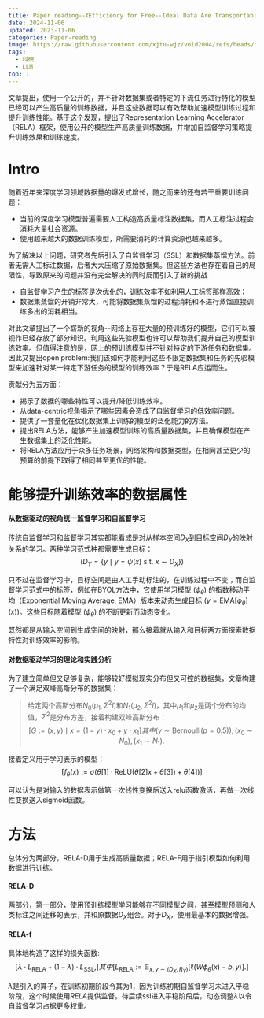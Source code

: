 ```yaml
---
title: Paper reading--《Efficiency for Free--Ideal Data Are Transportable Representations》
date: 2024-11-06
updated: 2023-11-06
categories: Paper-reading
image: https://raw.githubusercontent.com/xjtu-wjz/void2004/refs/heads/main/pics_for_post/100468452_p0.webp
tags:
  - 科研
  - LLM
top: 1
---
```


文章提出，使用一个公开的，并不针对数据集或者特定的下流任务进行特化的模型已经可以产生高质量的训练数据，并且这些数据可以有效帮助加速模型训练过程和提升训练性能。基于这个发现，提出了Representation Learning Accelerator（RELA）框架，使用公开的模型生产高质量训练数据，并增加自监督学习策略提升训练效果和训练速度。

# Intro
随着近年来深度学习领域数据量的爆发式增长，随之而来的还有若干重要训练问题：
- 当前的深度学习模型普遍需要人工构造高质量标注数据集，而人工标注过程会消耗大量社会资源。
- 使用越来越大的数据训练模型，所需要消耗的计算资源也越来越多。

为了解决以上问题，研究者先后引入了自监督学习（SSL）和数据集蒸馏方法。前者无需人工标注数据，后者大大压缩了原始数据集。但这些方法也存在着自己的局限性，导致原来的问题并没有完全解决的同时反而引入了新的挑战：
- 自监督学习产生的标签是次优化的，训练效率不如利用人工标签那样高效；
- 数据集蒸馏的开销非常大，可能将数据集蒸馏的过程消耗和不进行蒸馏直接训练多出的消耗相当。

对此文章提出了一个崭新的视角--网络上存在大量的预训练好的模型，它们可以被视作已经存放了部分知识。利用这些先验模型也许可以帮助我们提升自己的模型训练效率。但值得注意的是，网上的预训练模型并不针对特定的下游任务和数据集。因此又提出open problem:我们该如何才能利用这些不限定数据集和任务的先验模型来加速针对某一特定下游任务的模型的训练效率？于是RELA应运而生。

贡献分为五方面：
- 揭示了数据的哪些特性可以提升/降低训练效率。
- 从data-centric视角揭示了哪些因素会造成了自监督学习的低效率问题。
- 提供了一套量化在优化数据集上训练的模型的泛化能力的方法。
- 提出RELA方法，能够产生加速模型训练的高质量数据集，并且确保模型在产生数据集上的泛化性能。
- 将RELA方法应用于众多任务场景，网络架构和数据类型，在相同甚至更少的预算的前提下取得了相同甚至更优的性能。

# 能够提升训练效率的数据属性
#### 从数据驱动的视角统一监督学习和自监督学习
传统自监督学习和监督学习其实都能看成是对从样本空间$D_X$到目标空间$D_Y$的映射关系的学习。两种学习范式种都需要生成目标：
$$( D_Y = \{y \mid y = \psi(x) \text{ s.t. } x \sim D_X\} )$$

只不过在监督学习中，目标空间是由人工手动标注的，在训练过程中不变；而自监督学习范式中的标签，例如在BYOL方法中，它使用学习模型 $(\phi_\theta)$ 的指数移动平均（Exponential Moving Average, EMA）版本来动态生成目标 $(y = \text{EMA}[\phi_\theta](x))$。这些目标随着模型 $(\phi_\theta)$ 的不断更新而动态变化。

既然都是从输入空间到生成空间的映射，那么接着就从输入和目标两方面探索数据特性对训练效率的影响。

#### 对数据驱动学习的理论和实践分析
为了建立简单但又足够复杂，能够较好模拟现实分布但又可控的数据集，文章构建了一个满足双峰高斯分布的数据集：
>给定两个高斯分布$N_0(\mu_1, \Sigma^2 I)$和$N_1(\mu_2, \Sigma^2 I)$，其中$\mu_1$和$\mu_2$是两个分布的均值，$\Sigma^2$是分布方差，接着构建双峰高斯分布：
$$[ G := {(x, y) \mid x = (1 - y) \cdot x_0 + y \cdot x_1 } ] 其中 ( y \sim \text{Bernoulli}(p = 0.5) ), ( x_0 \sim N_0 ), ( x_1 \sim N_1 ).$$

接着定义用于学习表示的模型：
$$[ f_\theta(x) := \sigma \left( \theta[1] \cdot \text{ReLU}(\theta[2]x + \theta[3]) + \theta[4] \right) ]$$

可以认为是对输入的数据表示做第一次线性变换后送入relu函数激活，再做一次线性变换送入sigmoid函数。



# 方法
总体分为两部分，RELA-D用于生成高质量数据；RELA-F用于指引模型如何利用数据进行训练。

#### RELA-D
两部分，第一部分，使用预训练模型学习能够在不同模型之间，甚至模型预测和人类标注之间迁移的表示，并和原数据$D_{X}$组合。对于$D_{X}$，使用最基本的数据增强。

#### RELA-f
具体地构造了这样的损失函数:
$$[ \lambda \cdot L_{\text{RELA}} + (1-\lambda) \cdot L_{\text{SSL}}, ] 其中 [ L_{\text{RELA}} := \mathbb{E}_{x, y \sim (D_X, R_Y)}[\ell(W\phi_\theta(x) - b, y)].]$$

$\lambda$是引入的算子，在训练初期阶段令其为1，因为训练初期自监督学习未进入平稳阶段，这个时候使用$RELA$提供监督。待后续ssl进入平稳阶段后，动态调整$\lambda$以令自监督学习占据更多权重。
